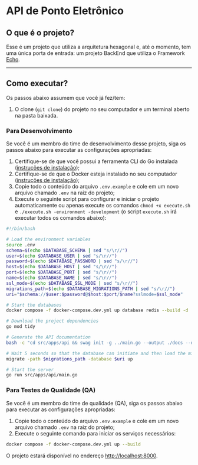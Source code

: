 # API de Ponto Eletrônico

## O que é o projeto?

Esse é um projeto que utiliza a arquitetura hexagonal e, até o momento, tem uma única porta de entrada: um projeto BackEnd que utiliza o Framework [Echo](https://echo.labstack.com/).

---

## Como executar?

Os passos abaixo assumem que você já fez/tem:
1. O clone (`git clone`) do projeto no seu computador e um terminal aberto na pasta baixada.
   
### **Para Desenvolvimento**
Se você é um membro do time de desenvolvimento desse projeto, siga os passos abaixo para executar as configurações apropriadas:

1. Certifique-se de que você possui a ferramenta CLI do Go instalada ([instruções de instalação](https://go.dev/learn/));
2. Certifique-se de que o Docker esteja instalado no seu computador ([instruções de instalação](https://www.docker.com/));
3. Copie todo o conteúdo do arquivo `.env.example` e cole em um novo arquivo chamado `.env` na raiz do projeto;
4. Execute o seguinte script para configurar e iniciar o projeto automaticamente ou apenas execute os comandos `chmod +x execute.sh` e `./execute.sh -environment -development` (o script `execute.sh` irá executar todos os comandos abaixo):

```bash
#!/bin/bash

# Load the environment variables
source .env
schema=$(echo $DATABASE_SCHEMA | sed "s/\r//")
user=$(echo $DATABASE_USER | sed "s/\r//")
password=$(echo $DATABASE_PASSWORD | sed "s/\r//")
host=$(echo $DATABASE_HOST | sed "s/\r//")
port=$(echo $DATABASE_PORT | sed "s/\r//")
name=$(echo $DATABASE_NAME | sed "s/\r//")
ssl_mode=$(echo $DATABASE_SSL_MODE | sed "s/\r//")
migrations_path=$(echo $DATABASE_MIGRATIONS_PATH | sed "s/\r//")
uri="$schema://$user:$password@$host:$port/$name?sslmode=$ssl_mode"

# Start the databases
docker compose -f docker-compose.dev.yml up database redis --build -d

# Download the project dependencies
go mod tidy

# Generate the API documentation
bash -c "cd src/apps/api && swag init -g ../main.go --output ./docs --dir ./handlers"

# Wait 5 seconds so that the database can initiate and then load the migrations
migrate -path $migrations_path -database $uri up

# Start the server
go run src/apps/api/main.go
```

### **Para Testes de Qualidade (QA)**
Se você é um membro do time de qualidade (QA), siga os passos abaixo para executar as configurações apropriadas:

1. Copie todo o conteúdo do arquivo `.env.example` e cole em um novo arquivo chamado `.env` na raiz do projeto;
2. Execute o seguinte comando para iniciar os serviços necessários:

```bash
docker compose -f docker-compose.dev.yml up --build
```

O projeto estará disponível no endereço [http://localhost:8000](http://localhost:8000).
